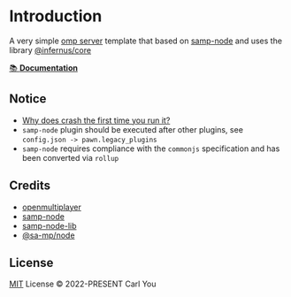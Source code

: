 # Introduction

A very simple [omp server](https://github.com/openmultiplayer/open.mp/releases) template that based on [samp-node](https://github.com/AmyrAhmady/samp-node) and uses the library [@infernus/core](https://github.com/dockfries/infernus)

[📚 **Documentation**](https://dockfries.github.io/infernus/quick-start.html)

## Notice

- [Why does crash the first time you run it?](https://github.com/dockfries/omp-node-starter/issues/12)
- `samp-node` plugin should be executed after other plugins, see `config.json -> pawn.legacy_plugins`
- `samp-node` requires compliance with the `commonjs` specification and has been converted via `rollup`

## Credits

- [openmultiplayer](https://github.com/openmultiplayer/open.mp)
- [samp-node](https://github.com/AmyrAhmady/samp-node)
- [samp-node-lib](https://github.com/peterszombati/samp-node-lib)
- [@sa-mp/node](https://github.com/samp-dev/node)

## License

[MIT](./LICENSE) License © 2022-PRESENT Carl You

